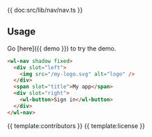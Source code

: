 {{ doc:src/lib/nav/nav.ts }}

## Usage

Go [here]({{ demo }}) to try the demo.

```html
<wl-nav shadow fixed>
  <div slot="left">
    <img src="/my-logo.svg" alt="logo" />
  </div>
  <span slot="title">My app</span>
  <div slot="right">
    <wl-button>Sign in</wl-button>
  </div>
</wl-nav>
```

{{ template:contributors }}
{{ template:license }}